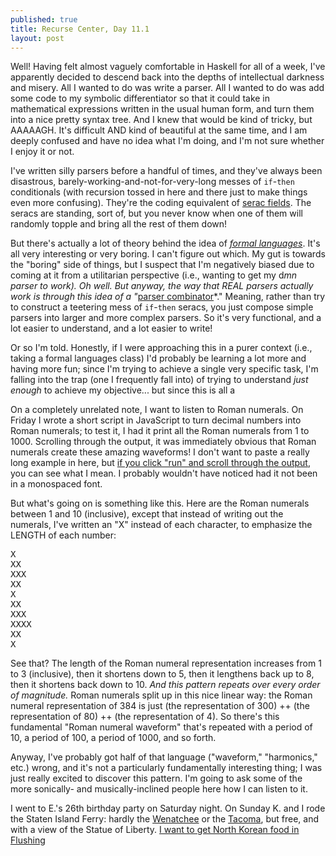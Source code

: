 ```yaml
---
published: true
title: Recurse Center, Day 11.1
layout: post
---
```

Well! Having felt almost vaguely comfortable in Haskell for all of a week, I've apparently decided to descend back into the depths of intellectual darkness and misery. All I wanted to do was write a parser. All I wanted to do was add some code to my symbolic differentiator so that it could take in mathematical expressions written in the usual human form, and turn them into a nice pretty syntax tree. And I knew that would be kind of tricky, but AAAAAGH. It's difficult AND kind of beautiful at the same time, and I am deeply confused and have no idea what I'm doing, and I'm not sure whether I enjoy it or not.

I've written silly parsers before a handful of times, and they've always been disastrous, barely-working-and-not-for-very-long messes of `if`-`then` conditionals (with recursion tossed in here and there just to make things even more confusing). They're the coding equivalent of [serac fields](https://en.wikipedia.org/wiki/Serac). The seracs are standing, sort of, but you never know when one of them will randomly topple and bring all the rest of them down!

But there's actually a lot of theory behind the idea of *[formal languages](https://en.wikipedia.org/wiki/Formal_language)*. It's all very interesting or very boring. I can't figure out which. My gut is towards the "boring" side of things, but I suspect that I'm negatively biased due to coming at it from a utilitarian perspective (i.e., wanting to get my d*mn parser to work). Oh well. But anyway, the way that REAL parsers actually work is through this idea of a "*[parser combinator](https://en.wikipedia.org/wiki/Parser_combinator)*." Meaning, rather than try to construct a teetering mess of `if`-`then` seracs, you just compose simple parsers into larger and more complex parsers. So it's very functional, and a lot easier to understand, and a lot easier to write! 

Or so I'm told. Honestly, if I were approaching this in a purer context (i.e., taking a formal languages class) I'd probably be learning a lot more and having more fun; since I'm trying to achieve a single very specific task, I'm falling into the trap (one I frequently fall into) of trying to understand *just enough* to achieve my objective... but since this is all a


On a completely unrelated note, I want to listen to Roman numerals. On Friday I wrote a short script in JavaScript to turn decimal numbers into Roman numerals; to test it, I had it print all the Roman numerals from 1 to 1000. Scrolling through the output, it was immediately obvious that Roman numerals create these amazing waveforms! I don't want to paste a really long example in here, but [if you click "run" and scroll through the output](https://repl.it/BvYt/2), you can see what I mean. I probably wouldn't have noticed had it not been in a monospaced font. 

But what's going on is something like this. Here are the Roman numerals between 1 and 10 (inclusive), except that instead of writing out the numerals, I've written an "X" instead of each character, to emphasize the LENGTH of each number:

<pre>
X
XX
XXX
XX
X
XX
XXX
XXXX
XX
X
</pre>

See that? The length of the Roman numeral representation increases from 1 to 3 (inclusive), then it shortens down to 5, then it lengthens back up to 8, then it shortens back down to 10. *And this pattern repeats over every order of magnitude.* Roman numerals split up in this nice linear way: the Roman numeral representation of 384 is just (the representation of 300) ++ (the representation of 80) ++ (the representation of 4). So there's this fundamental "Roman numeral waveform" that's repeated with a period of 10, a period of 100, a period of 1000, and so forth.

Anyway, I've probably got half of that language ("waveform," "harmonics," etc.) wrong, and it's not a particularly fundamentally interesting thing; I was just really excited to discover this pattern. I'm going to ask some of the more sonically- and musically-inclined people here how I can listen to it. 

I went to E.'s 26th birthday party on Saturday night. On Sunday K. and I rode the Staten Island Ferry: hardly the [Wenatchee](https://en.wikipedia.org/wiki/MV_Wenatchee) or the [Tacoma](https://en.wikipedia.org/wiki/MV_Tacoma), but free, and with a view of the Statue of Liberty. [I want to get North Korean food in Flushing](http://gothamist.com/2015/01/17/north_korean_food_nyc.php)